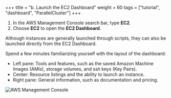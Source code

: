 +++
title = "b. Launch the EC2 Dashboard"
weight = 60
tags = ["tutorial", "dashboard", "ParallelCluster"]
+++

1. In the AWS Management Console search bar, type **EC2**.
2. Choose **EC2** to open the **EC2 Dashboard**. 

Although instances are generally launched through scripts, they can also be launched directly from the EC2 Dashboard. 

Spend a few minutes familiarizing yourself with the layout of the dashboard:

- Left pane: Tools and features, such as the saved Amazon Machine Images (AMIs), storage volumes, and ssh keys (Key Pairs).
- Center: Resource listings and the ability to launch an instance. 
- Right pane: General information, such as documentation and pricing.

![AWS Management Console](/images/hpc-aws-parallelcluster-workshop/aws-ec2.png)





